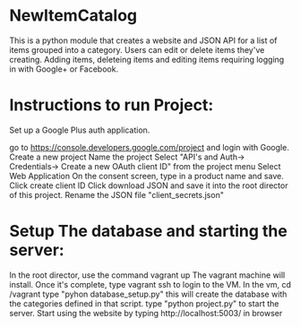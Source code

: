 # NewItemCatalog
This is a python module that creates a website and JSON API for a list of items grouped into a category. Users can edit or delete items they've creating. Adding items, deleteing items and editing items requiring logging in with Google+ or Facebook.

# Instructions to run Project:

   Set up a Google Plus auth application.

go to https://console.developers.google.com/project and login with Google.
Create a new project
Name the project
Select "API's and Auth-> Credentials-> Create a new OAuth client ID" from the project menu
Select Web Application
On the consent screen, type in a product name and save.
Click create client ID
Click download JSON and save it into the root director of this project.
Rename the JSON file "client_secrets.json"

# Setup The database and starting the server:

In the root director, use the command vagrant up
The vagrant machine will install.
Once it's complete, type vagrant ssh to login to the VM.
In the vm, cd /vagrant
type "pyhon database_setup.py" this will create the database with the categories defined in that script.
type "python project.py" to start the server.
Start using the website by typing http://localhost:5003/ in browser
